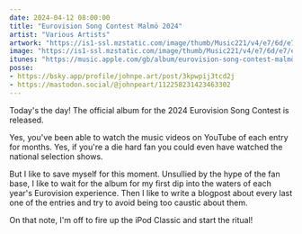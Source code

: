 ```yaml
---
date: 2024-04-12 08:00:00
title: "Eurovision Song Contest Malmö 2024"
artist: "Various Artists"
artwork: "https://is1-ssl.mzstatic.com/image/thumb/Music221/v4/e7/6d/e7/e76de7ea-d600-dcf7-d23d-f535b934bdb7/24UMGIM31493.rgb.jpg/592x592bb.webp"
image: "https://is1-ssl.mzstatic.com/image/thumb/Music221/v4/e7/6d/e7/e76de7ea-d600-dcf7-d23d-f535b934bdb7/24UMGIM31493.rgb.jpg/592x592bb.webp"
itunes: "https://music.apple.com/gb/album/eurovision-song-contest-malmö-2024/1736817783"
posse:
- https://bsky.app/profile/johnpe.art/post/3kpwpij3tcd2j
- https://mastodon.social/@johnpeart/112258231423463302
---
```


Today's the day! The official album for the 2024 Eurovision Song Contest is released.

Yes, you've been able to watch the music videos on YouTube of each entry for months. Yes, if you're a die hard fan you could even have watched the national selection shows. 

But I like to save myself for this moment. Unsullied by the hype of the fan base, I like to wait for the album for my first dip into the waters of each year's Eurovision experience. Then I like to write a blogpost about every last one of the entries and try to avoid being too caustic about them. 

On that note, I'm off to fire up the iPod Classic and start the ritual!